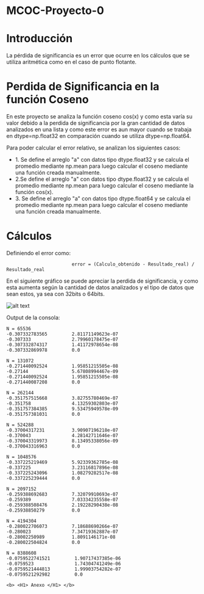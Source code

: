 # MCOC-Proyecto-0

<b> <H1> Introducción </H1> </b>

La pérdida de significancia es un error que ocurre en los cálculos que se utiliza aritmética como en el caso de punto flotante.

<b> <H1> Perdida de Significancia en la función Coseno </H1> </b>

En este proyecto se analiza la función coseno cos(x) y como esta varía su valor debido a la perdida de significancia por la gran cantidad de datos analizados en una lista y como este error es aun mayor cuando se trabaja en dtype=np.float32 en comparación cuando se utiliza dtype=np.float64.

Para poder calcular el error relativo, se analizan los siguientes casos:
<UL>
    <LI>1. Se define el arreglo "a" con datos tipo dtype.float32 y se calcula el promedio mediante np.mean para luego calcular el coseno mediante una función creada manualmente.
    <LI>2.Se define el arreglo "a" con datos tipo dtype.float32 y se calcula el promedio mediante np.mean para luego calcular el coseno mediante la función cos(x).
    <LI>3. Se define el arreglo "a" con datos tipo dtype.float64 y se calcula el promedio mediante np.mean para luego calcular el coseno mediante una función creada manualmente.
</UL>
    
<b> <H1> Cálculos </H1> </b>
Definiendo el error como:
                            
                            error = (Calculo_obtenido - Resultado_real) / Resultado_real
   
En el siguiente gráfico se puede apreciar la perdida de significancia, y como esta aumenta según la cantidad de datos analizados y el tipo de datos que sean estos, ya sea con 32bits o 64bits.

![alt text](https://github.com/Felipemizon/MOC/blob/master/Grafico%20Definitivo.png)

Output de la consola:

    N = 65536
    -0.307332783565         2.81171149623e-07
    -0.307333               2.79960178475e-07
    -0.307332874317         1.41172978654e-08
    -0.307332869978         0.0

    N = 131072
    -0.271440092524         1.95851215505e-08
    -0.27144                5.67808994467e-09
    -0.271440092524         1.95851215505e-08
    -0.271440087208         0.0

    N = 262144
    -0.351757515668         3.82755780469e-07
    -0.351758               4.13259302803e-07
    -0.351757384385         9.53475949578e-09
    -0.351757381031         0.0

    N = 524288
    -0.37004317231          3.90907196218e-07
    -0.370043               4.28142711646e-07
    -0.370043319973         8.13495338056e-09
    -0.370043316963         0.0

    N = 1048576
    -0.337225219469         5.92339362785e-08
    -0.337225               3.23116817896e-08
    -0.337225243096         1.08279282517e-08
    -0.337225239444         0.0

    N = 2097152
    -0.259388692683         7.32079910693e-07
    -0.259389               7.03334235558e-07
    -0.259388508476         2.19228290438e-08
    -0.25938850279          0.0

    N = 4194304
    -0.280022706073         7.18688690266e-07
    -0.280023               7.34719362887e-07
    -0.28002250989          1.8091146171e-08
    -0.280022504824         0.0

    N = 8388608
    -0.0759522741521         1.90717437385e-06
    -0.0759523               1.74304741249e-06
    -0.0759521444813         1.99903754282e-07
    -0.0759521292982         0.0
    
    <b> <H1> Anexo </H1> </b>

<a href="https://github.com/96josetole/MCOC-Proyecto-0"></a>
